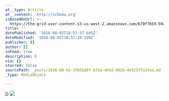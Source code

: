 ```yaml
---
at__type: Article
at__context: 'http://schema.org'
isBasedOnUrl: >-
  https://the-grid-user-content.s3-us-west-2.amazonaws.com/670f7659-59a3-4e5a-88bf-951427693379.jpg
title: ''
datePublished: '2016-08-02T18:57:37.645Z'
dateModified: '2016-08-02T18:57:18.199Z'
publisher: {}
author: []
inFeed: true
description: D
via: {}
starred: false
sourcePath: _posts/2016-08-02-3fb5bd0f-b70a-465d-962b-de525ffa24aa.md
_type: MediaObject

---
```

D
![](https://the-grid-user-content.s3-us-west-2.amazonaws.com/670f7659-59a3-4e5a-88bf-951427693379.jpg)